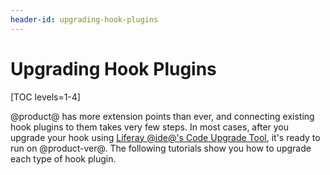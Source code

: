 ```yaml
---
header-id: upgrading-hook-plugins
---
```


# Upgrading Hook Plugins

[TOC levels=1-4]

@product@ has more extension points than ever, and connecting existing hook
plugins to them takes very few steps. In most cases, after you upgrade your
hook using
[Liferay @ide@'s Code Upgrade Tool](/docs/7-1/tutorials/-/knowledge_base/t/adapting-to-liferay-7s-api-with-the-code-upgrade-tool),
it's ready to run on @product-ver@. The following tutorials show you how to
upgrade each type of hook plugin. 
